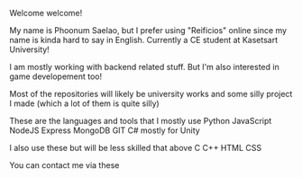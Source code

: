 Welcome welcome!

My name is Phoonum Saelao, but I prefer using "Reificios" online since my name is kinda hard to say in English.
Currently a CE student at Kasetsart University!

I am mostly working with backend related stuff. But I'm also interested in game developement too!

Most of the repositories will likely be university works and some silly project I made (which a lot of them is quite silly)

These are the languages and tools that I mostly use
Python
JavaScript NodeJS Express
MongoDB
GIT
C# mostly for Unity

I also use these but will be less skilled that above
C
C++
HTML
CSS

You can contact me via these